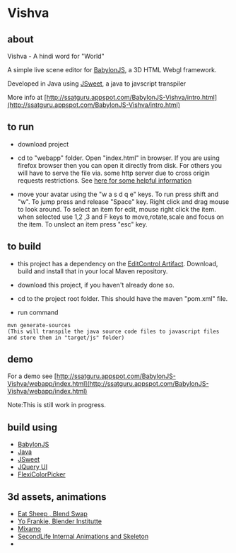# Vishva 

## about

Vishva - A hindi word for "World"

A simple live scene editor for [BabylonJS](http://www.babylonjs.com/), a 3D HTML Webgl framework.

Developed in Java using [JSweet](http://www.jsweet.org/), a java to javscript transpiler

More info at [http://ssatguru.appspot.com/BabylonJS-Vishva/intro.html](http://ssatguru.appspot.com/BabylonJS-Vishva/intro.html)

## to run

* download project

* cd to "webapp" folder. Open "index.html" in browser. If you are using firefox browser then you can open it directly from disk. For others you will have to serve the file via. some http server due to cross origin requests restrictions. See [here for some helpful information](https://github.com/mrdoob/three.js/wiki/How-to-run-things-locally)

* move your avatar using the "w a s d q e" keys. To run press shift and "w". To jump press and release "Space" key. Right click and drag mouse to look around. To select an item for edit, mouse right click the item. when selected use 1,2 ,3 and F keys to move,rotate,scale and focus on the item. To unslect an item press "esc" key.

## to build

* this project has a dependency on the [EditControl Artifact](https://github.com/ssatguru/BabylonJS-EditControl). Download, build and install that in your local Maven repository.

* download this project, if you haven't already done so.

* cd to the project root folder. This should have the maven "pom.xml" file.

* run command 

```
mvn generate-sources
(This will transpile the java source code files to javascript files and store them in "target/js" folder)
```

## demo
For a demo  see [http://ssatguru.appspot.com/BabylonJS-Vishva/webapp/index.html](http://ssatguru.appspot.com/BabylonJS-Vishva/webapp/index.html)


Note:This is still work in progress.

## build using
* [BabylonJS](http://www.babylonjs.com/)
* [Java](https://www.oracle.com/java/index.html)
* [JSweet](http://www.jsweet.org/)
* [JQuery UI](https://jqueryui.com/)
* [FlexiColorPicker](https://github.com/DavidDurman/FlexiColorPicker)

## 3d assets, animations
* [Eat Sheep , Blend Swap](http://www.blendswap.com/blends/view/25065)
* [Yo Frankie, Blender Institutte](https://apricot.blender.org/download/)
* [Mixamo](https://www.mixamo.com/)
* [SecondLife Internal Animations and Skeleton](http://wiki.secondlife.com/wiki/Internal_Animations)
* 


